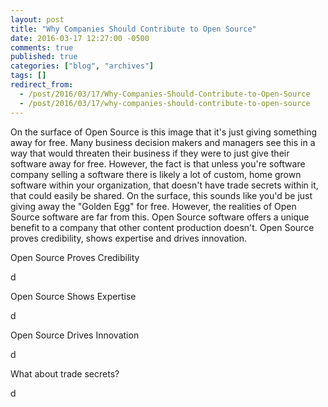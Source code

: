 ```yaml
---
layout: post
title: "Why Companies Should Contribute to Open Source"
date: 2016-03-17 12:27:00 -0500
comments: true
published: true
categories: ["blog", "archives"]
tags: []
redirect_from: 
  - /post/2016/03/17/Why-Companies-Should-Contribute-to-Open-Source
  - /post/2016/03/17/why-companies-should-contribute-to-open-source
---
```

<!-- more -->
<p>On the surface of Open Source is this image that it's just giving something away for free. Many business decision makers and managers see this in a way that would threaten their business if they were to just give their software away for free. However, the fact is that unless you're software company selling a software there is likely a lot of custom, home grown software within your organization, that doesn't have trade secrets within it, that could easily be shared. On the surface, this sounds like you'd be just giving away the "Golden Egg" for free. However, the realities of Open Source software are far from this. Open Source software offers a unique benefit to a company that other content production doesn't. Open Source proves credibility, shows expertise and drives innovation.</p>
<p>Open Source Proves Credibility</p>
<p>d</p>
<p>Open Source Shows Expertise</p>
<p>d</p>
<p>Open Source Drives Innovation</p>
<p>d</p>
<p>What about trade secrets?</p>
<p>d</p>
